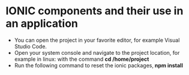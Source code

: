 <h1>IONIC components and their use in an application</h1>
    <ul>
    <li>You can open the project in your favorite editor, for example Visual Studio Code. </li>
    <li>Open your system console and navigate to the project location, for example in linux: with the command <strong>cd /home/project</strong></li> 
    <li>Run the following command to reset the ionic packages,<strong> npm install </strong> </li>
    </ul>
